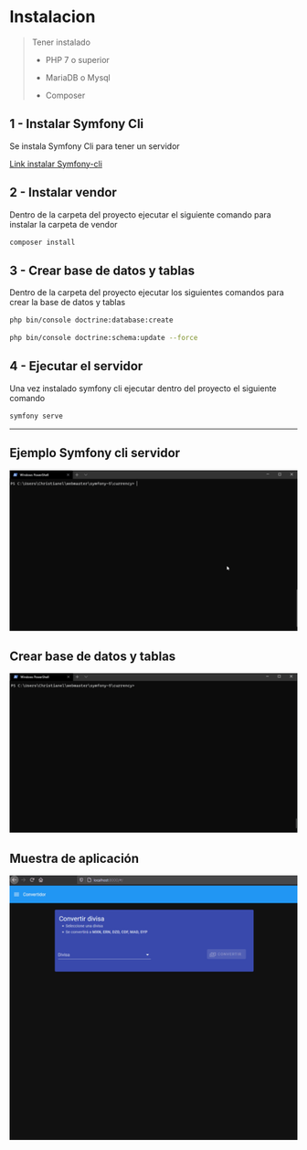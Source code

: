 # Instalacion 

> Tener instalado
> * PHP 7 o superior
>
> * MariaDB o Mysql
>
> * Composer


## 1 - Instalar Symfony Cli
Se instala Symfony Cli para tener un servidor

[Link instalar Symfony-cli](https://symfony.com/download "Descargar symfony cli")

## 2 - Instalar vendor
Dentro de la carpeta del proyecto ejecutar el siguiente comando para instalar la carpeta de vendor
~~~ bash
composer install
~~~

## 3 - Crear base de datos y tablas
Dentro de la carpeta del proyecto ejecutar los siguientes comandos para crear la base de datos y tablas
~~~ bash
php bin/console doctrine:database:create
~~~
~~~ bash
php bin/console doctrine:schema:update --force
~~~

## 4 - Ejecutar el servidor
Una vez instalado symfony cli ejecutar dentro del proyecto el siguiente comando
~~~ bash
symfony serve
~~~

***

## Ejemplo Symfony cli servidor

![alt text](https://raw.githubusercontent.com/christian-contreras-zamudio/conversion-divisa-symfony5/master/docs/symfony-cli.gif "Symfony cli")

## Crear base de datos y tablas

![alt text](https://raw.githubusercontent.com/christian-contreras-zamudio/conversion-divisa-symfony5/master/docs/crear-bd-y-tablas.gif "Crear base de datos y tablas")


## Muestra de aplicación

![alt text](https://raw.githubusercontent.com/christian-contreras-zamudio/conversion-divisa-symfony5/master/docs/ejemplo-de-app.gif "Muestra de aplicación")